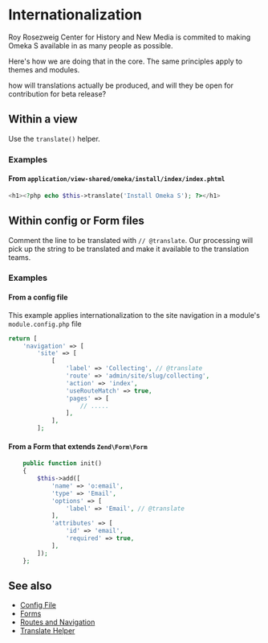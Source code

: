 # Internationalization

Roy Rosezweig Center for History and New Media is commited to making Omeka S available in as many people as possible.

Here's how we are doing that in the core. The same principles apply to themes and modules.

how will translations actually be produced, and will they be open for contribution for beta release?

## Within a view

Use the `translate()` helper.

### Examples

#### From `application/view-shared/omeka/install/index/index.phtml`

```php
<h1><?php echo $this->translate('Install Omeka S'); ?></h1>
```

## Within config or Form files

Comment the line to be translated with `// @translate`. Our processing will pick up the string to be translated and make it available to the translation teams.

### Examples

#### From a config file

This example applies internationalization to the site navigation in a module's `module.config.php` file

```php
return [
    'navigation' => [
        'site' => [
            [
                'label' => 'Collecting', // @translate
                'route' => 'admin/site/slug/collecting',
                'action' => 'index',
                'useRouteMatch' => true,
                'pages' => [
                    // .....
                ],
            ],
        ];
```

#### From a Form that extends `Zend\Form\Form`

```php
    public function init()
    {
        $this->add([
            'name' => 'o:email',
            'type' => 'Email',
            'options' => [
                'label' => 'Email', // @translate
            ],
            'attributes' => [
                'id' => 'email',
                'required' => true,
            ],
        ]);
    };
```


## See also

* [Config File](config.md)
* [Forms](forms.md)
* [Routes and Navigation](routes_and_navigation.md)
* [Translate Helper]()